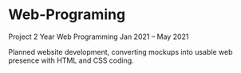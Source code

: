 # Web-Programing

Project 2 Year Web Programming 
Jan 2021 – May 2021

Planned website development, converting mockups into usable web presence with HTML and CSS coding. 
